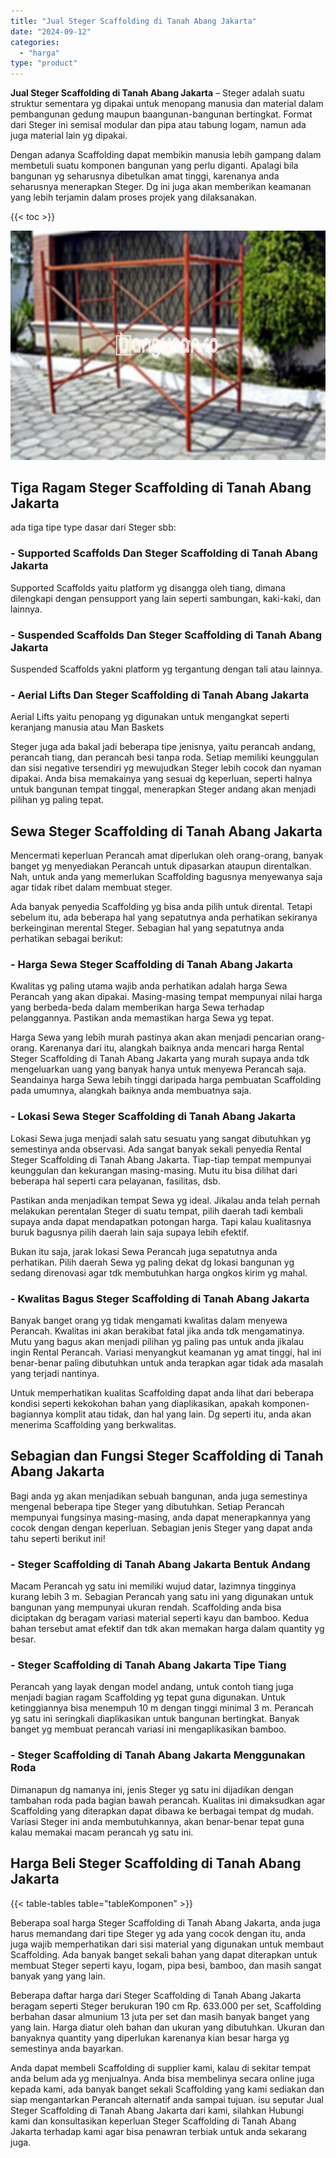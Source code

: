 ```yaml
---
title: "Jual Steger Scaffolding di Tanah Abang Jakarta"
date: "2024-09-12"
categories: 
  - "harga"
type: "product"
---
```


**Jual Steger Scaffolding di Tanah Abang Jakarta** – Steger adalah suatu struktur sementara yg dipakai untuk menopang manusia dan material dalam pembangunan gedung maupun baangunan-bangunan bertingkat. Format dari Steger ini semisal modular dan pipa atau tabung logam, namun ada juga material lain yg dipakai.

Dengan adanya Scaffolding dapat membikin manusia lebih gampang dalam membetuli suatu komponen bangunan yang perlu diganti. Apalagi bila bangunan yg seharusnya dibetulkan amat tinggi, karenanya anda seharusnya menerapkan Steger. Dg ini juga akan memberikan keamanan yang lebih terjamin dalam proses projek yang dilaksanakan.

{{< toc >}}

![Jual Steger Scaffolding di Tanah Abang Jakarta](/images/sewa-scaffolding-steger-19.png)

## Tiga Ragam Steger Scaffolding di Tanah Abang Jakarta

ada tiga tipe type dasar dari Steger sbb:

### \- Supported Scaffolds Dan Steger Scaffolding di Tanah Abang Jakarta

Supported Scaffolds yaitu platform yg disangga oleh tiang, dimana dilengkapi dengan pensupport yang lain seperti sambungan, kaki-kaki, dan lainnya.

### \- Suspended Scaffolds Dan Steger Scaffolding di Tanah Abang Jakarta

Suspended Scaffolds yakni platform yg tergantung dengan tali atau lainnya.

### \- Aerial Lifts Dan Steger Scaffolding di Tanah Abang Jakarta

Aerial Lifts yaitu penopang yg digunakan untuk mengangkat seperti keranjang manusia atau Man Baskets

Steger juga ada bakal jadi beberapa tipe jenisnya, yaitu perancah andang, perancah tiang, dan perancah besi tanpa roda. Setiap memiliki keunggulan dan sisi negative tersendiri yg mewujudkan Steger lebih cocok dan nyaman dipakai. Anda bisa memakainya yang sesuai dg keperluan, seperti halnya untuk bangunan tempat tinggal, menerapkan Steger andang akan menjadi pilihan yg paling tepat.

## Sewa Steger Scaffolding di Tanah Abang Jakarta

Mencermati keperluan Perancah amat diperlukan oleh orang-orang, banyak banget yg menyediakan Perancah untuk dipasarkan ataupun direntalkan. Nah, untuk anda yang memerlukan Scaffolding bagusnya menyewanya saja agar tidak ribet dalam membuat steger.

Ada banyak penyedia Scaffolding yg bisa anda pilih untuk dirental. Tetapi sebelum itu, ada beberapa hal yang sepatutnya anda perhatikan sekiranya berkeinginan merental Steger. Sebagian hal yang sepatutnya anda perhatikan sebagai berikut:

### \- Harga Sewa Steger Scaffolding di Tanah Abang Jakarta

Kwalitas yg paling utama wajib anda perhatikan adalah harga Sewa Perancah yang akan dipakai. Masing-masing tempat mempunyai nilai harga yang berbeda-beda dalam memberikan harga Sewa terhadap pelanggannya. Pastikan anda memastikan harga Sewa yg tepat.

Harga Sewa yang lebih murah pastinya akan akan menjadi pencarian orang-orang. Karenanya dari itu, alangkah baiknya anda mencari harga Rental Steger Scaffolding di Tanah Abang Jakarta yang murah supaya anda tdk mengeluarkan uang yang banyak hanya untuk menyewa Perancah saja. Seandainya harga Sewa lebih tinggi daripada harga pembuatan Scaffolding pada umumnya, alangkah baiknya anda membuatnya saja.

### \- Lokasi Sewa Steger Scaffolding di Tanah Abang Jakarta

Lokasi Sewa juga menjadi salah satu sesuatu yang sangat dibutuhkan yg semestinya anda observasi. Ada sangat banyak sekali penyedia Rental Steger Scaffolding di Tanah Abang Jakarta. Tiap-tiap tempat mempunyai keunggulan dan kekurangan masing-masing. Mutu itu bisa dilihat dari beberapa hal seperti cara pelayanan, fasilitas, dsb.

Pastikan anda menjadikan tempat Sewa yg ideal. Jikalau anda telah pernah melakukan perentalan Steger di suatu tempat, pilih daerah tadi kembali supaya anda dapat mendapatkan potongan harga. Tapi kalau kualitasnya buruk bagusnya pilih daerah lain saja supaya lebih efektif.

Bukan itu saja, jarak lokasi Sewa Perancah juga sepatutnya anda perhatikan. Pilih daerah Sewa yg paling dekat dg lokasi bangunan yg sedang direnovasi agar tdk membutuhkan harga ongkos kirim yg mahal.

### \- Kwalitas Bagus Steger Scaffolding di Tanah Abang Jakarta

Banyak banget orang yg tidak mengamati kwalitas dalam menyewa Perancah. Kwalitas ini akan berakibat fatal jika anda tdk mengamatinya. Mutu yang bagus akan menjadi pilihan yg paling pas untuk anda jikalau ingin Rental Perancah. Variasi menyangkut keamanan yg amat tinggi, hal ini benar-benar paling dibutuhkan untuk anda terapkan agar tidak ada masalah yang terjadi nantinya.

Untuk memperhatikan kualitas Scaffolding dapat anda lihat dari beberapa kondisi seperti kekokohan bahan yang diaplikasikan, apakah komponen-bagiannya komplit atau tidak, dan hal yang lain. Dg seperti itu, anda akan menerima Scaffolding yang berkwalitas.

## Sebagian dan Fungsi Steger Scaffolding di Tanah Abang Jakarta

Bagi anda yg akan menjadikan sebuah bangunan, anda juga semestinya mengenal beberapa tipe Steger yang dibutuhkan. Setiap Perancah mempunyai fungsinya masing-masing, anda dapat menerapkannya yang cocok dengan dengan keperluan. Sebagian jenis Steger yang dapat anda tahu seperti berikut ini!

### \- Steger Scaffolding di Tanah Abang Jakarta Bentuk Andang

Macam Perancah yg satu ini memiliki wujud datar, lazimnya tingginya kurang lebih 3 m. Sebagian Perancah yang satu ini yang digunakan untuk bangunan yang mempunyai ukuran rendah. Scaffolding anda bisa diciptakan dg beragam variasi material seperti kayu dan bamboo. Kedua bahan tersebut amat efektif dan tdk akan memakan harga dalam quantity yg besar.

### \- Steger Scaffolding di Tanah Abang Jakarta Tipe Tiang

Perancah yang layak dengan model andang, untuk contoh tiang juga menjadi bagian ragam Scaffolding yg tepat guna digunakan. Untuk ketinggiannya bisa menempuh 10 m dengan tinggi minimal 3 m. Perancah yg satu ini seringkali diaplikasikan untuk bangunan bertingkat. Banyak banget yg membuat perancah variasi ini mengaplikasikan bamboo.

### \- Steger Scaffolding di Tanah Abang Jakarta Menggunakan Roda

Dimanapun dg namanya ini, jenis Steger yg satu ini dijadikan dengan tambahan roda pada bagian bawah perancah. Kualitas ini dimaksudkan agar Scaffolding yang diterapkan dapat dibawa ke berbagai tempat dg mudah. Variasi Steger ini anda membutuhkannya, akan benar-benar tepat guna kalau memakai macam perancah yg satu ini.

## Harga Beli Steger Scaffolding di Tanah Abang Jakarta

{{< table-tables table="tableKomponen" >}}

Beberapa soal harga Steger Scaffolding di Tanah Abang Jakarta, anda juga harus memandang dari tipe Steger yg ada yang cocok dengan itu, anda juga wajib memperhatikan dari sisi material yang digunakan untuk membaut Scaffolding. Ada banyak banget sekali bahan yang dapat diterapkan untuk membuat Steger seperti kayu, logam, pipa besi, bamboo, dan masih sangat banyak yang yang lain.

Beberapa daftar harga dari Steger Scaffolding di Tanah Abang Jakarta beragam seperti Steger berukuran 190 cm Rp. 633.000 per set, Scaffolding berbahan dasar almunium 13 juta per set dan masih banyak banget yang yang lain. Harga diatur oleh bahan dan ukuran yang dibutuhkan. Ukuran dan banyaknya quantity yang diperlukan karenanya kian besar harga yg semestinya anda bayarkan.

Anda dapat membeli Scaffolding di supplier kami, kalau di sekitar tempat anda belum ada yg menjualnya. Anda bisa membelinya secara online juga kepada kami, ada banyak banget sekali Scaffolding yang kami sediakan dan siap mengantarkan Perancah alternatif anda sampai tujuan. isu seputar Jual Steger Scaffolding di Tanah Abang Jakarta dari kami, silahkan Hubungi kami dan konsultasikan keperluan Steger Scaffolding di Tanah Abang Jakarta terhadap kami agar bisa penawran terbiak untuk anda sekarang juga.
